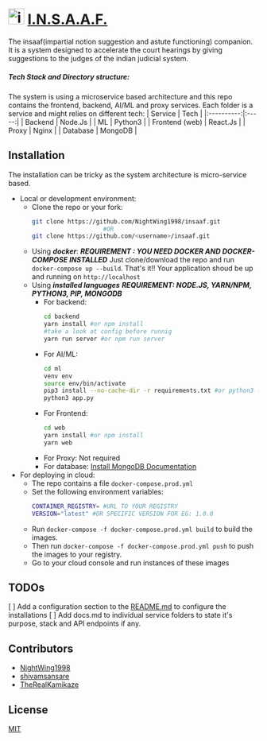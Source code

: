 # <img src="http://insaaf.westindia.cloudapp.azure.com/law.png" alt="insaaf logo" width=32 height=32 > [I.N.S.A.A.F.](https://insaaf.westindia.cloudapp.azure.com/)

The insaaf(impartial notion suggestion and astute functioning) companion. It is a system designed to accelerate the court hearings by giving suggestions to the judges of the indian judicial system.

##### Tech Stack and Directory structure:

The system is using a microservice based architecture and this repo contains the frontend, backend, AI/ML and proxy services. Each folder is a service and might relies on different tech:
| Service | Tech |
|:----------:|:-----:|
| Backend | Node.Js |
| ML | Python3 |
| Frontend (web) | React.Js |
| Proxy | Nginx |
| Database | MongoDB |

## Installation

The installation can be tricky as the system architecture is micro-service based.

- Local or development environment:
  - Clone the repo or your fork:
    ```bash
    git clone https://github.com/NightWing1998/insaaf.git
                        #OR
    git clone https://github.com/<username>/insaaf.git
    ```
  - Using **_docker_**:
    **_REQUIREMENT : YOU NEED DOCKER AND DOCKER-COMPOSE INSTALLED_**
    Just clone/download the repo and run `docker-compose up --build`. That's it!! Your application shoud be up and running on `http://localhost`
  - Using **_installed languages_**
    **_REQUIREMENT: NODE.JS, YARN/NPM, PYTHON3, PIP, MONGODB_**
    - For backend:
      ```bash
      cd backend
      yarn install #or npm install
      #take a look at config before runnig
      yarn run server #or npm run server
      ```
    - For AI/ML:
      ```bash
      cd ml
      venv env
      source env/bin/activate
      pip3 install --no-cache-dir -r requirements.txt #or python3 -m pip install --no-cache-dir -r requirements.txt
      python3 app.py
      ```
    - For Frontend:
      ```bash
      cd web
      yarn install #or npm install
      yarn web
      ```
    - For Proxy:
      Not required
    - For database:
      [Install MongoDB Documentation](https://docs.mongodb.com/manual/installation/)
- For deploying in cloud:
  - The repo contains a file `docker-compose.prod.yml`
  - Set the following environment variables:
    ```bash
    CONTAINER_REGISTRY= #URL TO YOUR REGISTRY
    VERSION="latest" #OR SPECIFIC VERSION FOR EG: 1.0.0
    ```
  - Run `docker-compose -f docker-compose.prod.yml build` to build the images.
  - Then run `docker-compose -f docker-compose.prod.yml push` to push the images to your registry.
  - Go to your cloud console and run instances of these images

## TODOs

[ ] Add a configuration section to the [README.md](#) to configure the installations
[ ] Add docs.md to individual service folders to state it's purpose, stack and API endpoints if any.

## Contributors

- [NightWing1998](https://github.com/NightWing1998)
- [shivamsansare](https://github.com/shivamsansare)
- [TheRealKamikaze](https://github.com/TheRealKamikaze)

## License

[MIT](LICENSE)
